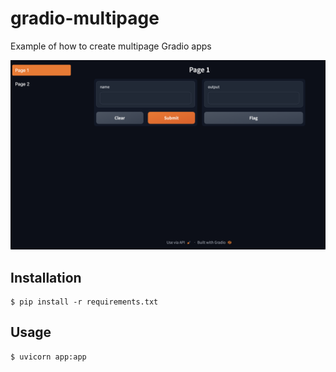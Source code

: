 # gradio-multipage
Example of how to create multipage Gradio apps

![Example](media/example.png)

## Installation
```
$ pip install -r requirements.txt
```

## Usage
```
$ uvicorn app:app
```
